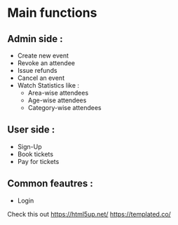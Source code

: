 # Main functions
## Admin side :
* Create new event
* Revoke an attendee
* Issue refunds
* Cancel an event
* Watch Statistics like :
  * Area-wise attendees
  * Age-wise attendees
  * Category-wise attendees

## User side :
* Sign-Up
* Book tickets
* Pay for tickets



## Common feautres :
* Login

Check this out 
https://html5up.net/
https://templated.co/
